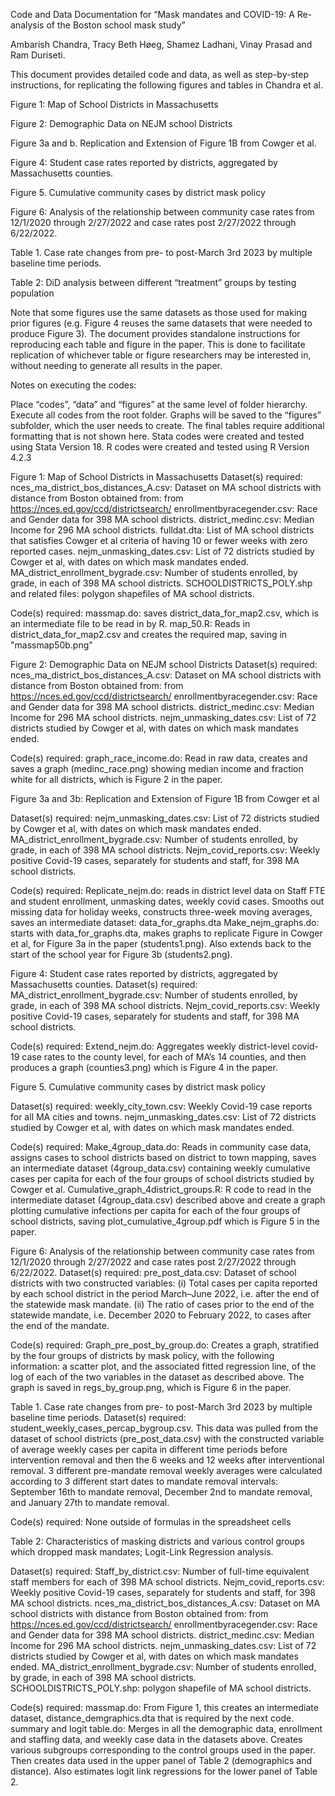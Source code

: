 Code and Data Documentation for “Mask mandates and COVID-19: A Re-analysis of the Boston school mask study”

Ambarish Chandra, Tracy Beth Høeg, Shamez Ladhani, Vinay Prasad and Ram Duriseti.

This document provides detailed code and data, as well as step-by-step instructions, for replicating the following figures and tables in Chandra et al.

Figure 1: Map of School Districts in Massachusetts

Figure 2: Demographic Data on NEJM school Districts

Figure 3a and b. Replication and Extension of Figure 1B from Cowger et al.

Figure 4: Student case rates reported by districts, aggregated by Massachusetts counties.

Figure 5. Cumulative community cases by district mask policy

Figure 6: Analysis of the relationship between community case rates from 12/1/2020 through 2/27/2022 and case rates post 2/27/2022 through 6/22/2022.

Table 1. Case rate changes from pre- to post-March 3rd 2023 by multiple baseline time periods.

Table 2: DiD analysis between different “treatment” groups by testing population

Note that some figures use the same datasets as those used for making prior figures (e.g. Figure 4 reuses the same datasets that were needed to produce Figure 3). The document provides standalone instructions for reproducing each table and figure in the paper. This is done to facilitate replication of whichever table or figure researchers may be interested in, without needing to generate all results in the paper.

Notes on executing the codes:

Place “codes”, “data” and “figures” at the same level of folder hierarchy.
Execute all codes from the root folder.
Graphs will be saved to the “figures” subfolder, which the user needs to create.
The final tables require additional formatting that is not shown here.
Stata codes were created and tested using Stata Version 18.
R codes were created and tested using R Version 4.2.3


Figure 1: Map of School Districts in Massachusetts
Dataset(s) required:
nces_ma_district_bos_distances_A.csv: Dataset on MA school districts with distance from Boston obtained from: from https://nces.ed.gov/ccd/districtsearch/
enrollmentbyracegender.csv: Race and Gender data for 398 MA school districts.
district_medinc.csv: Median Income for 296 MA school districts.
fulldat.dta: List of MA school districts that satisfies Cowger et al criteria of having 10 or fewer weeks with zero reported cases. 
nejm_unmasking_dates.csv: List of 72 districts studied by Cowger et al, with dates on which mask mandates ended.
MA_district_enrollment_bygrade.csv: Number of students enrolled, by grade, in each of 398 MA school districts.
SCHOOLDISTRICTS_POLY.shp and related files: polygon shapefiles of MA school districts.

Code(s) required:
massmap.do: saves district_data_for_map2.csv, which is an intermediate file to be read in by R.
map_50.R: Reads in district_data_for_map2.csv and creates the required map, saving in "massmap50b.png"

Figure 2: Demographic Data on NEJM school Districts
Dataset(s) required:
nces_ma_district_bos_distances_A.csv: Dataset on MA school districts with distance from Boston obtained from: from https://nces.ed.gov/ccd/districtsearch/
enrollmentbyracegender.csv: Race and Gender data for 398 MA school districts.
district_medinc.csv: Median Income for 296 MA school districts.
nejm_unmasking_dates.csv: List of 72 districts studied by Cowger et al, with dates on which mask mandates ended.

Code(s) required:
graph_race_income.do: Read in raw data, creates and saves a graph (medinc_race.png) showing median income and fraction white for all districts, which is Figure 2 in the paper.

Figure 3a and 3b: Replication and Extension of Figure 1B from Cowger et al

Dataset(s) required:
nejm_unmasking_dates.csv: List of 72 districts studied by Cowger et al, with dates on which mask mandates ended.
MA_district_enrollment_bygrade.csv: Number of students enrolled, by grade, in each of 398 MA school districts.
Nejm_covid_reports.csv: Weekly positive Covid-19 cases, separately for students and staff, for 398 MA school districts.

Code(s) required:
Replicate_nejm.do: reads in district level data on Staff FTE and student enrollment, unmasking dates, weekly covid cases. Smooths out missing data for holiday weeks, constructs three-week moving averages, saves an intermediate dataset: data_for_graphs.dta
Make_nejm_graphs.do: starts with data_for_graphs.dta, makes graphs to replicate Figure in Cowger et al, for Figure 3a in the paper (students1.png). Also extends back to the start of the school year for Figure 3b (students2.png).

Figure 4: Student case rates reported by districts, aggregated by Massachusetts counties.
Dataset(s) required:
MA_district_enrollment_bygrade.csv: Number of students enrolled, by grade, in each of 398 MA school districts.
Nejm_covid_reports.csv: Weekly positive Covid-19 cases, separately for students and staff, for 398 MA school districts.

Code(s) required:
Extend_nejm.do: Aggregates weekly district-level covid-19 case rates to the county level, for each of MA’s 14 counties, and then produces a graph (counties3.png) which is Figure 4 in the paper.

Figure 5. Cumulative community cases by district mask policy

Dataset(s) required: 
weekly_city_town.csv: Weekly Covid-19 case reports for all MA cities and towns. 
nejm_unmasking_dates.csv: List of 72 districts studied by Cowger et al, with dates on which mask mandates ended.

Code(s) required: Make_4group_data.do: Reads in community case data, assigns cases to school districts based on district to town mapping, saves an intermediate dataset (4group_data.csv) containing weekly cumulative cases per capita for each of the four groups of school districts studied by Cowger et al. 
Cumulative_graph_4district_groups.R: R code to read in the intermediate dataset (4group_data.csv) described above and create a graph plotting cumulative infections per capita for each of the four groups of school districts, saving plot_cumulative_4group.pdf which is Figure 5 in the paper.

Figure 6: Analysis of the relationship between community case rates from 12/1/2020 through 2/27/2022 and case rates post 2/27/2022 through 6/22/2022.
Dataset(s) required:
pre_post_data.csv: Dataset of school districts with two constructed variables: (i) Total cases per capita reported by each school district in the period March–June 2022, i.e. after the end of the statewide mask mandate. (ii) The ratio of cases prior to the end of the statewide mandate, i.e. December 2020 to February 2022, to cases after the end of the mandate.

Code(s) required:
Graph_pre_post_by_group.do: Creates a graph, stratified by the four groups of districts by mask policy, with the following information: a scatter plot, and the associated fitted regression line, of the log of each of the two variables in the dataset as described above. The graph is saved in regs_by_group.png, which is Figure 6 in the paper.

Table 1. Case rate changes from pre- to post-March 3rd 2023 by multiple baseline time periods.
Dataset(s) required:
student_weekly_cases_percap_bygroup.csv. This data was pulled from the dataset of school districts (pre_post_data.csv) with the constructed variable of average weekly cases per capita in different time periods before intervention removal and then the 6 weeks and 12 weeks after interventional removal. 3 different pre-mandate removal weekly averages were calculated according to 3 different start dates to mandate removal intervals: September 16th to mandate removal, December 2nd to mandate removal, and January 27th to mandate removal.

Code(s) required: None outside of formulas in the spreadsheet cells

Table 2: Characteristics of masking districts and various control groups which dropped mask mandates; Logit-Link Regression analysis.

Dataset(s) required:
Staff_by_district.csv: Number of full-time equivalent staff members for each of 398 MA school districts.
Nejm_covid_reports.csv: Weekly positive Covid-19 cases, separately for students and staff, for 398 MA school districts.
nces_ma_district_bos_distances_A.csv: Dataset on MA school districts with distance from Boston obtained from: from https://nces.ed.gov/ccd/districtsearch/
enrollmentbyracegender.csv: Race and Gender data for 398 MA school districts.
district_medinc.csv: Median Income for 296 MA school districts.
nejm_unmasking_dates.csv: List of 72 districts studied by Cowger et al, with dates on which mask mandates ended.
MA_district_enrollment_bygrade.csv: Number of students enrolled, by grade, in each of 398 MA school districts.
SCHOOLDISTRICTS_POLY.shp: polygon shapefile of MA school districts.

Code(s) required:
massmap.do: From Figure 1, this creates an intermediate dataset, distance_demgraphics.dta that is required by the next code.
summary and logit table.do: Merges in all the demographic data, enrollment and staffing data, and weekly case data in the datasets above. Creates various subgroups corresponding to the control groups used in the paper. Then creates data used in the upper panel of Table 2 (demographics and distance). Also estimates logit link regressions for the lower panel of Table 2.
